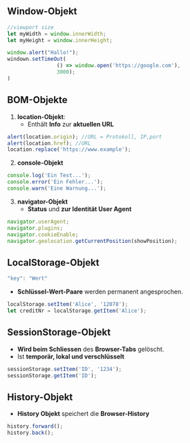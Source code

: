 ## Window-Objekt
```js
//viewport size
let myWidth = window.innerWidth; 
let myHeight = window.innerHeight; 

window.alert("Hallo!");
windown.setTimeOut(
				() => window.open('https://google.com'),
				3000);
)
```

## BOM-Objekte
1. **location-Objekt**:
	- Enthält **Info** zur **aktuellen URL**
```js
alert(location.origin); //URL = Protokoll, IP,port
alert(location.href); //URL
location.replace('https://www.example');
```

2. **console-Objekt**
```js
console.log('Ein Test...');
console.error('Ein Fehler...');
console.warn('Eine Warnung...');
```

3. **navigator-Objekt**
	- **Status** und **zur Identität User Agent**
```js
navigator.userAgent;
navigator.plugins;
navigator.cookieEnable;
navigator.geolocation.getCurrentPosition(showPosition);
```

## LocalStorage-Objekt
```js
"key": "Wert"
```
- **Schlüssel-Wert-Paare** werden permanent angesprochen.

```js
localStorage.setItem('Alice', '12078');
let creditNr = localStorage.getItem('Alice');
```

## SessionStorage-Objekt
- **Wird beim Schliessen** des **Browser-Tabs** gelöscht.
- Ist **temporär, lokal und verschlüsselt**
```js
sessionStorage.setItem('ID', '1234');
sessionStorage.getItem('ID');
```

## History-Objekt
- **History Objekt** speichert die **Browser-History**
```js
history.forward();
history.back();
```